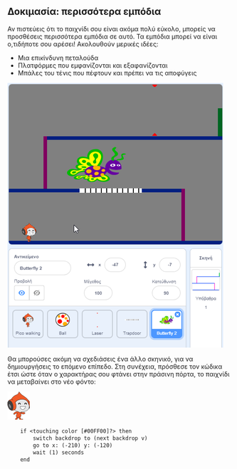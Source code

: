 ## Δοκιμασία: περισσότερα εμπόδια

Αν πιστεύεις ότι το παιχνίδι σου είναι ακόμα πολύ εύκολο, μπορείς να προσθέσεις περισσότερα εμπόδια σε αυτό. Τα εμπόδια μπορεί να είναι ο,τιδήποτε σου αρέσει! Ακολουθούν μερικές ιδέες:

+ Μια επικίνδυνη πεταλούδα
+ Πλατφόρμες που εμφανίζονται και εξαφανίζονται
+ Μπάλες του τένις που πέφτουν και πρέπει να τις αποφύγεις

![στιγμιότυπο οθόνης](images/dodge-obstacles.png)

Θα μπορούσες ακόμη να σχεδιάσεις ένα άλλο σκηνικό, για να δημιουργήσεις το επόμενο επίπεδο. Στη συνέχεια, πρόσθεσε τον κώδικα έτσι ώστε όταν ο χαρακτήρας σου φτάνει στην πράσινη πόρτα, το παιχνίδι να μεταβαίνει στο νέο φόντο:

![κινούμενη εικόνα pico](images/pico_walking_sprite.png)

```blocks3
    if <touching color [#00FF00]?> then
        switch backdrop to (next backdrop v)
        go to x: (-210) y: (-120)
        wait (1) seconds
    end
```